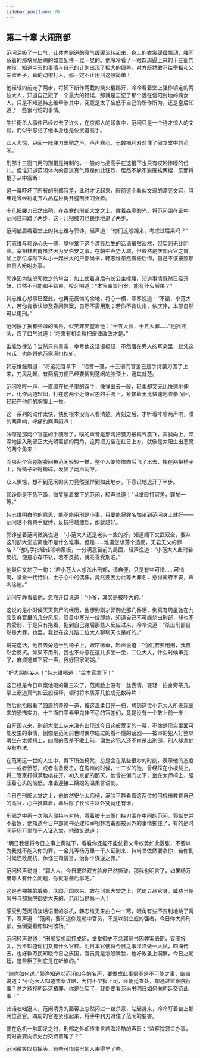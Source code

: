 ```yaml
---
sidebar_position: 20
---
```


## 第二十章 **大闹刑部**

范闲深吸了一口气，让体内霸道的真气缓缓流转起来，身上的衣裳缓缓飘动，腰间系着的那块皇后赐的如意配件一晃一晃的。他冷冷看了一眼四周逼上来的十三衙门差役，知道今天的事情与自己的计划出现了极大的偏差，对方既然敢不给宰相和父亲留面子，真的动棍打人，那一定不止用刑这般简单！

他轻轻向前走了两步，将脚下断作两截的烧火棍踢开，冷冷看着堂上强作镇定的两位大人，知道自己犯了一个最大的错误，那就是忘记了那个远在信阳封地的疯女人。只是不知道韩志维牵涉其中，究竟是太子恼怒于自己的所作所为，还是皇后知道了一些很可怕的事情。

牛拦街杀人事件已经过去了许久，在京都人的印象中，范闲只是一个诗才惊人的文官，而似乎忘记了他本身也是位武道高手。

众人大惊，只闻一阵腰刀出鞘之声，声声寒心，无数把利刃对住了傲立堂中的范闲。

刑部十三衙门用的刑棍是特制的，一般的七品高手在这棍下也只有哎哟惨嚎的份儿。但谁知道范闲体内的霸道真气竟是如此狂烈，居然不躲不避硬挨两棍，反而将棍子从中震断！

这一幕吓坏了所有的刑部官差，此时才记起来，眼前这个看似文弱的漂亮文官，当年是曾经将北齐八品程巨树开膛剖肚的强者。

十几把腰刀已然出鞘，在森寒的刑部大堂之上，散着森寒的光，将范闲围在正中。范闲往前踏了两步，这十几把腰刀也畏惧地退了两步。

范闲皱眉看着堂上的韩志维与郭诤，轻声道：“你们这般胡来，考虑过后果吗？”

韩志维与郭诤心头一寒，觉得堂下这个漂亮后生的话语虽然淡然，但实则无比阴寒。宰相林若甫虽然因为吴伯安之事，在朝中声势大减，但依然是庆国百官之首。加上那位与陛下从小一起长大的户部尚书，韩志维忽然有些后悔，自己不该按照那位贵人吩咐办事。

郭诤因为恼怒郭攸之的垮台，加上仗着身后有长公主撑腰，知道事情既然已经开始，自然不可能和平结束，咬牙喝道：“本官奉旨问案，能有什么后果？”

韩志维心想事已至此，也再无反悔的余地，将心一横，寒寒说道：“不错，小范大人，若你肯承认涉及春闱弊案，自然不需用刑；若你不肯认帐，依庆律，本部自然可以用刑。”

范闲抿了抿有些薄的嘴唇，似笑非笑望着他：“十五大罪，十五大罪……”他摇摇头，叹了口气说道：“将来有机会得把庆律改改才是。”

谁能改律法？当然只有皇帝，幸亏他这话语极轻，不然落在旁人的耳朵里，就凭这句话，也能将他范家满门抄斩。

韩志维皱眉道：“将这犯官拿下！”话音一落，十三衙门官差己是手持腰刀围了上来，刀风乱起，有两柄刀便已经要搁到范闲的脖颈上，逼其就范。

范闲冷哼一声，一直缩在袖子里的双手，像弹出去一般，轻柔却又无比快速地伸开，化作两道轻烟，打在这两个近身官差的手腕上，紧接着无比快速地收拳而回，轻轻在他们的胸腹上一推。

这一系列的动作太快，快到根本没有人看清楚。片刻之后，才听着咔嚓两声响，噗的两声响，呼痛的两声闷哼！

咔嚓是那两个官差的手腕断了，噗的声音是那两把腰刀被真气震飞，斜斜向上，深深地插入刑部正大光明匾额的两角，这两把刀插在红日上方，就像是太阳生出恶魔的两个角来！

而那两个官差胸腹间被范闲轻轻一推，整个人便惨惨向后飞了出去，摔在两把椅子上，将椅子砸得粉碎，发出了两声闷哼。

众人惧惊，想不到范闲的实力竟然强悍到如此地步，下意识地退开了半步。

郭诤倒是不急不躁，微笑望着堂下的范闲，轻声说道：“当堂殴打官差，罪加一等。”

韩志维明白他的意思，能不能用刑是小事，只要能将罪名加诸到范闲身上就好——范闲越不肯束手就缚，反抗得越激烈，那就越好。

郭诤望着范闲微笑说道：“小范大人还是老实一些的好，知道阁下文武双全，要从这刑部大堂逃离也不是什么难事。但是……难道您想落个造反，无君无父的罪名？”他的手指轻轻叩响案板，十分满意目前的局面，轻声说道：“小范大人此时若反抗，便是心存不轨，若不反抗，就乖乖受刑吧。”

他最后又加了一句：“若小范大人想杀出刑部，请自便，只是有些可惜……可惜啊，堂堂一代诗仙，士子心中的偶像，竟然要因为此等大罪名，惹得阖府不安，声名涂地。”

范闲宁静看着他，忽然开口说道：“小爷，其实是被吓大的。”

这说的是小时候天天赏尸的经历，他想到刚才郭御史那几番话，倒真有周星驰在九品芝麻官里的几分风采，双目中寒光一绽即敛，知道自己不可能杀出刑部，却也不肯受刑，于是只有拖着，拖到自己身后那些人反应过来，冷冷说道：“杀出刑部自然是大罪，也罢，我就在这儿陪二位大人聊聊天也是好的。”

说完这话，他自去旁边坐到椅子上，眼帘微垂，轻声说道：“你们若要用刑，我自然会反抗。如果不用刑，我也不介意在这儿多坐一坐，二位大人，什么时候审完了，麻烦通知下官一声，我好回家喝粥。”

“好大胆的妄人！”韩志维喝道：“给本官拿下！”

这已经是今日审案他喝的第三次了。范闲脸上没有一丝表情，轻轻一拍身旁茶几，掌上霸道真气如云般轻释，顿时将木质茶几拍成无数碎片！

然后他抬眼看了四周的差役一道，被这温柔目光一扫，想到这位小范大人所表现出来的恐怖实力，十三衙门平素里鬼神不忌的官差们，竟是没有一个敢上前一步！

自开国以来，刑部大堂上从来没有出现过今日这般荒诞的一幕，不像是现实里面可能发生的事情，倒像是范闲前世时偶尔瞄过的看不懂的话剧——被审的犯人好整以暇坐在太师椅上，四周的官差不敢上前，偏生这犯人还不肯杀出刑部，别人却拿他没有办法。

在范闲这一世的人生中，臀下所坐椅凳，总是会在某些很妙的时刻，表示他的态度——或者愤怒，或者准备反击。在澹州的时候，十二岁的他，曾经踩在小板凳上，将二管家打得满脸桃花开。初入京都的那天，他曾在偏门之下，坐在太师椅上，强压着心头的恼怒，准备迎接二姨娘的温柔言语剑。

今日在刑部大堂之上，他依然安坐太师椅，满脸平静看着这两位想用棍棒教育自己的高官，心中推算着，幕后除了长公主以外究竟还有谁。

刑部之中再一次陷入僵持与对峙，看着被十三衙门持刀围在中间的范闲，郭御史并不着急，他知道今日户部尚书范建和宰相林若甫都被另外的事情拖住了，有的是时间等杨万里那干人证入堂，他微笑说道：

“明日我便将今日之事上奏陛下，看看你还能不能仗着父辈权势如此嚣张，不要以为我就不能入你的罪，一会儿等杨万里一干人证到来，韩尚书依然要拿你，若你到时候还敢反抗，休怪三司请旨，治你个谋逆之罪。”

范闲轻声说道：“郭大人，今日既然双方脸皮已然撕破，那我也明言了，如果杨万里等人有什么问题，你就准备后事吧。”

这是赤裸裸的威胁，庆国开国以来，敢在刑部大堂之上，凭倚五品官身，威胁当朝尚书与都察院御史大夫的，范闲当是第一人！

感受到范闲清淡话语里的杀机，韩志维无来由心中一寒，眼角有些不吉利地跳了两下，寒声道：“范闲，要知道你是朝中官员，不是以剑立威的强者，今日你大闹刑部，我倒要看你如何收场。”

范闲轻声说道：“刑部妄想屈打成招，堂堂御史不忿郭尚书因弊案去职，妄图报复，我不知道你们又有什么官样。明日本官便将今日之事洋洋做一大赋，四海传去，也好教万民知晓今日之庆国，官员竟是怎般嘴脸，也好教圣上洞察，今日之朝廷，这些臣子到底是在听谁的。”

“随你如何说。”郭诤知道以范闲如今的名声，要做成此事倒不是不可能之事，幽幽说道：“小范大人知道弊案详略，为何不早报上司，经朝廷查处，却通过监察院行事？总之藐视朝廷这樁罪，你是坐实了，我倒要看范尚书明日如何向朝廷交待此事！”

此话咄咄逼人，范闲清秀的面容上忽然闪过一丝杀意，站起身来，冷冷盯着台上那两位高官。四周的官差紧张起来，将手中利刃对住了范闲的要害。

便在危机一触即发之时，刑部之外却传来言若海冷酷的声音：“监察院领旨办事，何时需要向御史台交待首尾了？”

范闲微笑叹息摇头，有些可惜院里的人来得早了些。

